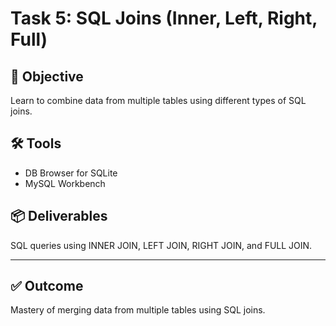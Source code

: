 
# Task 5: SQL Joins (Inner, Left, Right, Full)

## 🎯 Objective
Learn to combine data from multiple tables using different types of SQL joins.

## 🛠️ Tools
- DB Browser for SQLite
- MySQL Workbench

## 📦 Deliverables
SQL queries using INNER JOIN, LEFT JOIN, RIGHT JOIN, and FULL JOIN.

---


## ✅ Outcome
Mastery of merging data from multiple tables using SQL joins.
